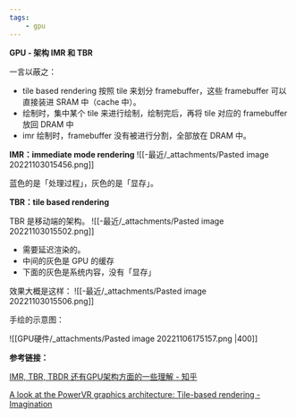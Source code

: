 ```yaml
---
tags:
    - gpu
---
```


**GPU - 架构 IMR 和 TBR**

一言以蔽之：

-   tile based rendering 按照 tile 来划分 framebuffer，这些 framebuffer 可以直接装进 SRAM 中（cache 中）。
-   绘制时，集中某个 tile 来进行绘制，绘制完后，再将 tile 对应的 framebuffer 放回 DRAM 中
-   imr 绘制时，framebuffer 没有被进行分割，全部放在 DRAM 中。

**IMR：immediate mode rendering**
![[-最近/_attachments/Pasted image 20221103015456.png]]
  

蓝色的是「处理过程」，灰色的是「显存」。

**TBR：tile based rendering**

TBR 是移动端的架构。
![[-最近/_attachments/Pasted image 20221103015502.png]]
  

-   需要延迟渲染的。
-   中间的灰色是 GPU 的缓存
-   下面的灰色是系统内容，没有「显存」

效果大概是这样：
![[-最近/_attachments/Pasted image 20221103015506.png]]


手绘的示意图：

![[GPU硬件/_attachments/Pasted image 20221106175157.png |400]]


**参考链接：**

[IMR, TBR, TBDR 还有GPU架构方面的一些理解 - 知乎](https://zhuanlan.zhihu.com/p/259760974)

[A look at the PowerVR graphics architecture: Tile-based rendering - Imagination](https://www.imaginationtech.com/blog/a-look-at-the-powervr-graphics-architecture-tile-based-rendering/)